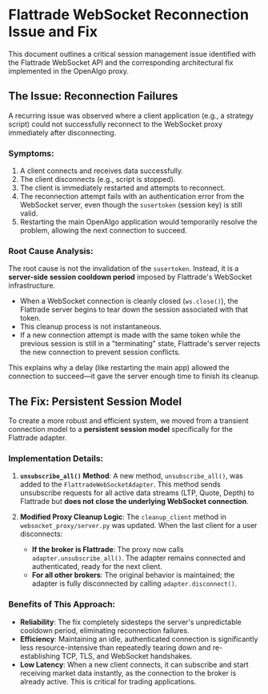# Flattrade WebSocket Reconnection Issue and Fix

This document outlines a critical session management issue identified with the Flattrade WebSocket API and the corresponding architectural fix implemented in the OpenAlgo proxy.

## The Issue: Reconnection Failures

A recurring issue was observed where a client application (e.g., a strategy script) could not successfully reconnect to the WebSocket proxy immediately after disconnecting.

### Symptoms:

1.  A client connects and receives data successfully.
2.  The client disconnects (e.g., script is stopped).
3.  The client is immediately restarted and attempts to reconnect.
4.  The reconnection attempt fails with an authentication error from the WebSocket server, even though the `susertoken` (session key) is still valid.
5.  Restarting the main OpenAlgo application would temporarily resolve the problem, allowing the next connection to succeed.

### Root Cause Analysis:

The root cause is not the invalidation of the `susertoken`. Instead, it is a **server-side session cooldown period** imposed by Flattrade's WebSocket infrastructure.

- When a WebSocket connection is cleanly closed (`ws.close()`), the Flattrade server begins to tear down the session associated with that token.
- This cleanup process is not instantaneous.
- If a new connection attempt is made with the same token while the previous session is still in a "terminating" state, Flattrade's server rejects the new connection to prevent session conflicts.

This explains why a delay (like restarting the main app) allowed the connection to succeed—it gave the server enough time to finish its cleanup.

## The Fix: Persistent Session Model

To create a more robust and efficient system, we moved from a transient connection model to a **persistent session model** specifically for the Flattrade adapter.

### Implementation Details:

1.  **`unsubscribe_all()` Method**: A new method, `unsubscribe_all()`, was added to the `FlattradeWebSocketAdapter`. This method sends unsubscribe requests for all active data streams (LTP, Quote, Depth) to Flattrade but **does not close the underlying WebSocket connection**.

2.  **Modified Proxy Cleanup Logic**: The `cleanup_client` method in `websocket_proxy/server.py` was updated. When the last client for a user disconnects:
    - **If the broker is Flattrade**: The proxy now calls `adapter.unsubscribe_all()`. The adapter remains connected and authenticated, ready for the next client.
    - **For all other brokers**: The original behavior is maintained; the adapter is fully disconnected by calling `adapter.disconnect()`.

### Benefits of This Approach:

-   **Reliability**: The fix completely sidesteps the server's unpredictable cooldown period, eliminating reconnection failures.
-   **Efficiency**: Maintaining an idle, authenticated connection is significantly less resource-intensive than repeatedly tearing down and re-establishing TCP, TLS, and WebSocket handshakes.
-   **Low Latency**: When a new client connects, it can subscribe and start receiving market data instantly, as the connection to the broker is already active. This is critical for trading applications.
